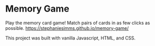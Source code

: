 # Memory Game

Play the memory card game! Match pairs of cards in as few clicks as possible. 
https://stephaniesimms.github.io/memory-game/

This project was built with vanilla Javascript, HTML, and CSS.
